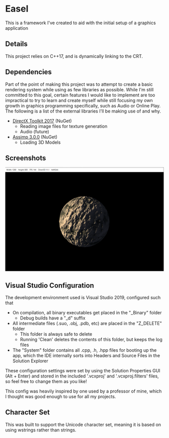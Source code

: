 # Easel
This is a framework I've created to aid with the initial setup of a graphics application

## Details
This project relies on C++17, and is dynamically linking to the CRT.

## Dependencies
Part of the point of making this project was to attempt to create a basic rendering system while using as few libraries as possible. While I'm still committed to this goal, certain features I would like to implement are too impractical to try to learn and create myself while still focusing my own growth in graphics programming specifically, such as Audio or Online Play. The following is a list of the external libraries I'll be making use of and why.
* [DirectX Toolkit 2017](https://github.com/microsoft/DirectXTK) (NuGet)
  * Reading image files for texture generation
  * Audio (future)
* [Assimp 3.0.0](http://www.assimp.org/) (NuGet)
  * Loading 3D Models
  
## Screenshots
![Normal Mapping Demo](https://github.com/rubenaryo/Easel/blob/master/images/screen1.PNG?raw=true)

## Visual Studio Configuration
The development environment used is Visual Studio 2019, configured such that
* On compilation, all binary executables get placed in the "_Binary" folder
  * Debug builds have a "_d" suffix
* All intermediate files (.suo, .obj, .pdb, etc) are placed in the "Z_DELETE" folder
  * This folder is always safe to delete
  * Running 'Clean' deletes the contents of this folder, but keeps the log files
* The "System" folder contains all .cpp, .h, .hpp files for booting up the app, 
which the IDE internally sorts into Headers and Source Files in the Solution Explorer

These configuration settings were set by using the Solution Properties GUI (Alt + Enter) and stored in the included '.vcxproj' and '.vcxproj.filters' files, so feel free to change them as you like!

This config was heavily inspired by one used by a professor of mine, which I thought was good enough to use for all my projects.

## Character Set
This was built to support the Unicode character set, meaning it is based on using wstrings rather than strings.
